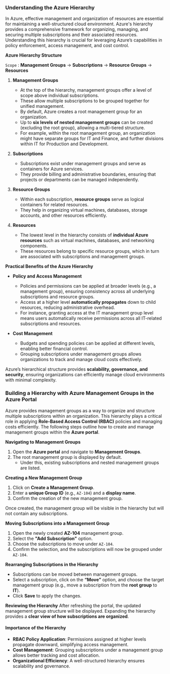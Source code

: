### Understanding the Azure Hierarchy

In Azure, effective management and organization of resources are essential for maintaining a well-structured cloud environment. Azure's hierarchy provides a comprehensive framework for organizing, managing, and securing multiple subscriptions and their associated resources. Understanding this hierarchy is crucial for leveraging Azure’s capabilities in policy enforcement, access management, and cost control.

**Azure Hierarchy Structure**

`Scope` : **Management Groups** → **Subscriptions** → **Resource Groups** → **Resources** 

1. **Management Groups**  
   - At the top of the hierarchy, management groups offer a level of scope above individual subscriptions.  
   - These allow multiple subscriptions to be grouped together for unified management.  
   - By default, Azure creates a root management group for an organization.  
   - Up to **six levels of nested management groups** can be created (excluding the root group), allowing a multi-tiered structure.  
   - For example, within the root management group, an organization might have separate groups for IT and Finance, and further divisions within IT for Production and Development.

2. **Subscriptions**  
   - Subscriptions exist under management groups and serve as containers for Azure services.  
   - They provide billing and administrative boundaries, ensuring that projects or departments can be managed independently.

3. **Resource Groups**  
   - Within each subscription, **resource groups** serve as logical containers for related resources.  
   - They help in organizing virtual machines, databases, storage accounts, and other resources efficiently.

4. **Resources**  
   - The lowest level in the hierarchy consists of **individual Azure resources** such as virtual machines, databases, and networking components.  
   - These resources belong to specific resource groups, which in turn are associated with subscriptions and management groups.

**Practical Benefits of the Azure Hierarchy**

- **Policy and Access Management**  
  - Policies and permissions can be applied at broader levels (e.g., a management group), ensuring consistency across all underlying subscriptions and resource groups.  
  - Access at a higher level **automatically propagates** down to child resources, reducing administrative overhead.  
  - For instance, granting access at the IT management group level means users automatically receive permissions across all IT-related subscriptions and resources.

- **Cost Management**  
  - Budgets and spending policies can be applied at different levels, enabling better financial control.  
  - Grouping subscriptions under management groups allows organizations to track and manage cloud costs effectively.

Azure’s hierarchical structure provides **scalability, governance, and security**, ensuring organizations can efficiently manage cloud environments with minimal complexity.

### **Building a Hierarchy with Azure Management Groups in the Azure Portal**

Azure provides management groups as a way to organize and structure multiple subscriptions within an organization. This hierarchy plays a critical role in applying **Role-Based Access Control (RBAC)** policies and managing costs efficiently. The following steps outline how to create and manage management groups within the **Azure portal**.

**Navigating to Management Groups**
1. Open the **Azure portal** and navigate to **Management Groups**.
2. The root management group is displayed by default.  
   - Under this, existing subscriptions and nested management groups are listed.

**Creating a New Management Group**
1. Click on **Create a Management Group**.
2. Enter a **unique Group ID** (e.g., `AZ-104`) and a **display name**.
3. Confirm the creation of the new management group.

Once created, the management group will be visible in the hierarchy but will not contain any subscriptions.

**Moving Subscriptions into a Management Group**
1. Open the newly created **AZ-104** management group.
2. Select the **"Add Subscription"** option.
3. Choose the subscriptions to move under `AZ-104`.
4. Confirm the selection, and the subscriptions will now be grouped under `AZ-104`.

**Rearranging Subscriptions in the Hierarchy**
- Subscriptions can be moved between management groups.  
- Select a subscription, click on the **“Move”** option, and choose the target management group (e.g., move a subscription from the **root group** to **IT**).
- Click **Save** to apply the changes.

**Reviewing the Hierarchy**
After refreshing the portal, the updated management group structure will be displayed. Expanding the hierarchy provides a **clear view of how subscriptions are organized**.

#### **Importance of the Hierarchy**
- **RBAC Policy Application**: Permissions assigned at higher levels propagate downward, simplifying access management.  
- **Cost Management**: Grouping subscriptions under a management group allows better tracking and cost allocation.  
- **Organizational Efficiency**: A well-structured hierarchy ensures scalability and governance.
